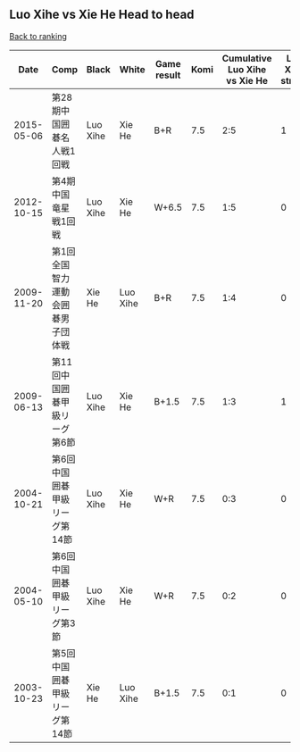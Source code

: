 ## Luo Xihe vs Xie He Head to head

[Back to ranking](../../index.md)




| **Date** | **Comp** | **Black** | **White** | **Game result** | **Komi** | **Cumulative Luo Xihe vs Xie He** | **Luo Xihe streak** | **Xie He streak** | 
| --- | --- | --- | --- | --- | --- | --- | --- | --- |
| 2015-05-06 | 第28期中国囲碁名人戦1回戦 | Luo Xihe | Xie He | B+R | 7.5 | 2:5 | 1 | 0 | 
| 2012-10-15 | 第4期中国竜星戦1回戦 | Luo Xihe | Xie He | W+6.5 | 7.5 | 1:5 | 0 | 2 | 
| 2009-11-20 | 第1回全国智力運動会囲碁男子団体戦 | Xie He | Luo Xihe | B+R | 7.5 | 1:4 | 0 | 1 | 
| 2009-06-13 | 第11回中国囲碁甲級リーグ第6節 | Luo Xihe | Xie He | B+1.5 | 7.5 | 1:3 | 1 | 0 | 
| 2004-10-21 | 第6回中国囲碁甲級リーグ第14節 | Luo Xihe | Xie He | W+R | 7.5 | 0:3 | 0 | 3 | 
| 2004-05-10 | 第6回中国囲碁甲級リーグ第3節 | Luo Xihe | Xie He | W+R | 7.5 | 0:2 | 0 | 2 | 
| 2003-10-23 | 第5回中国囲碁甲級リーグ第14節 | Xie He | Luo Xihe | B+1.5 | 7.5 | 0:1 | 0 | 1 |





